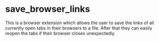 # save_browser_links
This is a browser extension which allows the user to save the links of all currently open tabs in their browsers to a file. After that they can easily reopen the tabs if their browser closes unexpectedly.
